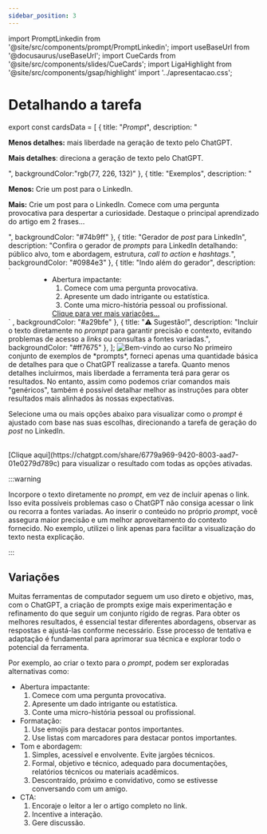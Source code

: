 ```yaml
---
sidebar_position: 3
---
```

import PromptLinkedin from '@site/src/components/prompt/PromptLinkedin';
import useBaseUrl from '@docusaurus/useBaseUrl';
import CueCards from '@site/src/components/slides/CueCards';
import LigaHighlight from '@site/src/components/gsap/highlight'
import '../apresentacao.css';

# Detalhando a tarefa
<LigaHighlight />
export const cardsData = [
  {
    title: "<i>Prompt</i>",
    description: "<p><b>Menos detalhes:</b> mais liberdade na geração de texto pelo ChatGPT.<p/><p><b>Mais detalhes</b>: direciona a geração de texto pelo ChatGPT.</p> ",
    backgroundColor:"rgb(77, 226, 132)"
  },
  {
    title: "Exemplos",
    description: "<p><b>Menos:</b> Crie um post para o LinkedIn.</p><p><b>Mais:</b> Crie um post para o LinkedIn. Comece com uma pergunta provocativa para despertar a curiosidade. Destaque o principal aprendizado do artigo em 2 frases...</p>",
    backgroundColor: "#74b9ff"
  },
  {
    title: "Gerador de <i>post</i> para LinkedIn",
    description: "Confira o gerador de <i>prompts</i> para LinkedIn detalhando: público alvo, tom e abordagem, estrutura, <i>call to action</i> e <i>hashtags.</i>",
    backgroundColor: "#0984e3"
  },
  {
    title: "Indo além do gerador",
    description: 
    `<div style="text-align: center;">
      <ul style="display: inline-block; text-align: left; margin: 0 auto;">
        <li>Abertura impactante:
          <ol>
            <li>Comece com uma pergunta provocativa.</li>
            <li>Apresente um dado intrigante ou estatística.</li>
            <li>Conte uma micro-história pessoal ou profissional.</li>
          </ol>
        </li>
        <a href="#varia%C3%A7%C3%B5es">Clique para ver mais variações...</a>
      </ul>
    </div>`
    ,
    backgroundColor: "#a29bfe"
  },
  {
    title: "⚠️ Sugestão!",
    description: "Incluir o texto diretamente no <i>prompt</i> para garantir precisão e contexto, evitando problemas de acesso a <i>links</i> ou consultas a fontes variadas.",
    backgroundColor: "#ff7675"
  },
];

<CueCards cardsData={cardsData} />
  <img src={useBaseUrl("/img/docs/curso/post-linkedin.png")} alt="Bem-vindo ao curso" title="Imagem de exemplo" class="float-right" />
No primeiro conjunto de exemplos de *prompts*, forneci apenas uma quantidade básica de detalhes para que o ChatGPT realizasse a tarefa. Quanto <span class="text-highlight">menos detalhes incluirmos,</span> mais liberdade a ferramenta terá para gerar os resultados. No entanto, assim como podemos criar comandos mais "genéricos", também é possível detalhar melhor as instruções para obter resultados mais alinhados às nossas expectativas.  

Selecione uma ou mais opções abaixo para visualizar como o *prompt* é ajustado com base nas suas escolhas, direcionando a tarefa de geração do *post* no LinkedIn.  

<PromptLinkedin />

<br />
[Clique aqui](https://chatgpt.com/share/6779a969-9420-8003-aad7-01e0279d789c) para visualizar o resultado com todas as opções ativadas.

:::warning

Incorpore o texto diretamente no *prompt*, em vez de incluir apenas o link. Isso evita possíveis problemas caso o ChatGPT não consiga acessar o link ou recorra a fontes variadas. Ao inserir o conteúdo no próprio *prompt*, você assegura maior precisão e um melhor aproveitamento do contexto fornecido. No exemplo, utilizei o link apenas para facilitar a visualização do texto nesta explicação.

:::

## Variações
Muitas ferramentas de computador seguem um uso direto e objetivo, mas, com o ChatGPT, a criação de prompts exige mais experimentação e refinamento do que seguir um conjunto rígido de regras. Para obter os melhores resultados, é essencial testar diferentes abordagens, observar as respostas e ajustá-las conforme necessário. Esse processo de tentativa e adaptação é fundamental para aprimorar sua técnica e explorar todo o potencial da ferramenta.

Por exemplo, ao criar o texto para o *prompt*, podem ser exploradas alternativas como:
* Abertura impactante: 
  1. Comece com uma pergunta provocativa.
  1. Apresente um dado intrigante ou estatística.
  1. Conte uma micro-história pessoal ou profissional.
* Formatação:
  1. Use emojis para destacar pontos importantes.
  1. Use listas com marcadores para destacar pontos importantes.
* Tom e abordagem:
  1. Simples, acessível e envolvente. Evite jargões técnicos.
  1. Formal, objetivo e técnico, adequado para documentações, relatórios técnicos ou materiais acadêmicos.
  1. Descontraído, próximo e convidativo, como se estivesse conversando com um amigo.
* CTA:
  1. Encoraje o leitor a ler o artigo completo no link.
  1. Incentive a interação.
  1. Gere discussão.
